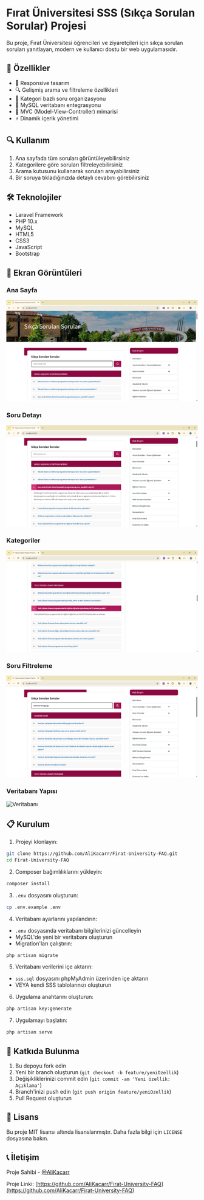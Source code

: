 # Fırat Üniversitesi SSS (Sıkça Sorulan Sorular) Projesi

Bu proje, Fırat Üniversitesi öğrencileri ve ziyaretçileri için sıkça sorulan soruları yanıtlayan, modern ve kullanıcı dostu bir web uygulamasıdır.

## 🚀 Özellikler

-   📱 Responsive tasarım
-   🔍 Gelişmiş arama ve filtreleme özellikleri
-   📑 Kategori bazlı soru organizasyonu
-   💾 MySQL veritabanı entegrasyonu
-   🎯 MVC (Model-View-Controller) mimarisi
-   ⚡ Dinamik içerik yönetimi

## 🔍 Kullanım

1. Ana sayfada tüm soruları görüntüleyebilirsiniz
2. Kategorilere göre soruları filtreleyebilirsiniz
3. Arama kutusunu kullanarak soruları arayabilirsiniz
4. Bir soruya tıkladığınızda detaylı cevabını görebilirsiniz

## 🛠️ Teknolojiler

-   Laravel Framework
-   PHP 10.x
-   MySQL
-   HTML5
-   CSS3
-   JavaScript
-   Bootstrap

## 📸 Ekran Görüntüleri

### Ana Sayfa

![Ana Sayfa](faqs-images/ana-sayfa.png)

### Soru Detayı

![Soru Detayı](faqs-images/sorular.png)

### Kategoriler

![Kategoriler](faqs-images/kategoriler.png)

### Soru Filtreleme

![Soru Filtreleme](faqs-images/soru-filtreleme.png)

### Veritabanı Yapısı

![Veritabanı](faqs-images/veri-tabanı.png)

## 📋 Kurulum

1. Projeyi klonlayın:

```bash
git clone https://github.com/AliKacarr/Firat-University-FAQ.git
cd Firat-University-FAQ
```

2. Composer bağımlılıklarını yükleyin:

```bash
composer install
```

3. `.env` dosyasını oluşturun:

```bash
cp .env.example .env
```

4. Veritabanı ayarlarını yapılandırın:

-   `.env` dosyasında veritabanı bilgilerinizi güncelleyin
-   MySQL'de yeni bir veritabanı oluşturun
-   Migration'ları çalıştırın:

```bash
php artisan migrate
```

5. Veritabanı verilerini içe aktarın:

-   `sss.sql` dosyasını phpMyAdmin üzerinden içe aktarın
-   VEYA kendi SSS tablolarınızı oluşturun

6. Uygulama anahtarını oluşturun:

```bash
php artisan key:generate
```

7. Uygulamayı başlatın:

```bash
php artisan serve
```

## 🤝 Katkıda Bulunma

1. Bu depoyu fork edin
2. Yeni bir branch oluşturun (`git checkout -b feature/yeniOzellik`)
3. Değişikliklerinizi commit edin (`git commit -am 'Yeni özellik: Açıklama'`)
4. Branch'inizi push edin (`git push origin feature/yeniOzellik`)
5. Pull Request oluşturun

## 📝 Lisans

Bu proje MIT lisansı altında lisanslanmıştır. Daha fazla bilgi için `LICENSE` dosyasına bakın.

## 📞 İletişim

Proje Sahibi - [@AliKacarr](https://github.com/AliKacarr)

Proje Linki: [https://github.com/AliKacarr/Firat-University-FAQ](https://github.com/AliKacarr/Firat-University-FAQ)
